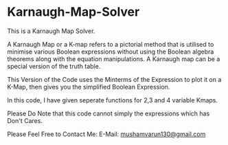# Karnaugh-Map-Solver

This is a Karnaugh Map Solver.

A Karnaugh Map or a K-map refers to a pictorial method that is utilised to minimise various Boolean expressions without using the Boolean algebra theorems along with the equation manipulations. A Karnaugh map can be a special version of the truth table.

This Version of the Code uses the Minterms of the Expression to plot it on a K-Map, then gives you the simplified Boolean Expression.

In this code, I have given seperate functions for 2,3 and 4 variable Kmaps.

Please Do Note that this code cannot simply the expressions which has Don't Cares.

Please Feel Free to Contact Me:
E-Mail: mushamvarun130@gmail.com
